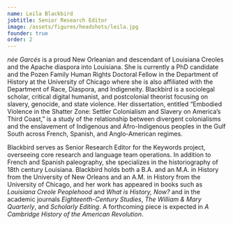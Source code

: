 ```yaml
---
name: Leila Blackbird
jobtitle: Senior Research Editor
image: /assets/figures/headshots/leila.jpg
founder: true
order: 2
---
```

*née Garcés* is a proud New Orleanian and descendant of Louisiana Creoles and the Apache diaspora into Louisiana. She is currently a PhD candidate and the Pozen Family Human Rights Doctoral Fellow in the Department of History at the University of Chicago where she is also affiliated with the Department of Race, Diaspora, and Indigeneity. Blackbird is a sociolegal scholar, critical digital humanist, and postcolonial theorist focusing on slavery, genocide, and state violence. Her dissertation, entitled “Embodied Violence in the Shatter Zone: Settler Colonialism and Slavery on America’s Third Coast,” is a study of the relationship between divergent colonialisms and the enslavement of Indigenous and Afro-Indigenous peoples in the Gulf South across French, Spanish, and Anglo-American regimes.  
  
Blackbird serves as Senior Research Editor for the Keywords project, overseeing core research and language team operations. In addition to French and Spanish paleography, she specializes in the historiography of 18th century Louisiana. Blackbird holds both a B.A. and an M.A. in History from the University of New Orleans and an A.M. in History from the University of Chicago, and her work has appeared in books such as *Louisiana Creole Peoplehood* and *What is History, Now?* and in the academic journals *Eighteenth-Century Studies*, *The William & Mary Quarterly*, and *Scholarly Editing*. A forthcoming piece is expected in *A Cambridge History of the American Revolution*.
